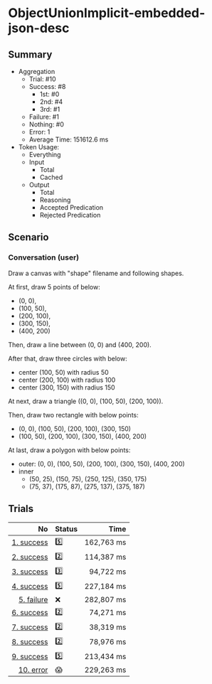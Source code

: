 # ObjectUnionImplicit-embedded-json-desc
## Summary
  - Aggregation
    - Trial: #10
    - Success: #8
      - 1st: #0
      - 2nd: #4
      - 3rd: #1
    - Failure: #1
    - Nothing: #0
    - Error: 1
    - Average Time: 151612.6 ms
  - Token Usage:
    - Everything
    - Input
      - Total
      - Cached
    - Output
      - Total
      - Reasoning
      - Accepted Predication
      - Rejected Predication

## Scenario
### Conversation (user)
Draw a canvas with "shape" filename and following shapes.

At first, draw 5 points of below:

  - (0, 0),
  - (100, 50),
  - (200, 100),
  - (300, 150),
  - (400, 200)

Then, draw a line between (0, 0) and (400, 200).

After that, draw three circles with below:

  - center (100, 50) with radius 50
  - center (200, 100) with radius 100
  - center (300, 150) with radius 150

At next, draw a triangle ((0, 0), (100, 50), (200, 100)).

Then, draw two rectangle with below points:

  - (0, 0), (100, 50), (200, 100), (300, 150)
  - (100, 50), (200, 100), (300, 150), (400, 200)

At last, draw a polygon with below points:

  - outer: (0, 0), (100, 50), (200, 100), (300, 150), (400, 200)
  - inner
    - (50, 25), (150, 75), (250, 125), (350, 175)
    - (75, 37), (175, 87), (275, 137), (375, 187)

## Trials
No | Status | Time
---:|:-------|------:
[1. success](./trials/1.success.json) | 5️⃣ | 162,763 ms
[2. success](./trials/2.success.json) | 2️⃣ | 114,387 ms
[3. success](./trials/3.success.json) | 3️⃣ | 94,722 ms
[4. success](./trials/4.success.json) | 5️⃣ | 227,184 ms
[5. failure](./trials/5.failure.json) | ❌ | 282,807 ms
[6. success](./trials/6.success.json) | 2️⃣ | 74,271 ms
[7. success](./trials/7.success.json) | 2️⃣ | 38,319 ms
[8. success](./trials/8.success.json) | 2️⃣ | 78,976 ms
[9. success](./trials/9.success.json) | 5️⃣ | 213,434 ms
[10. error](./trials/10.error.json) | 😱 | 229,263 ms